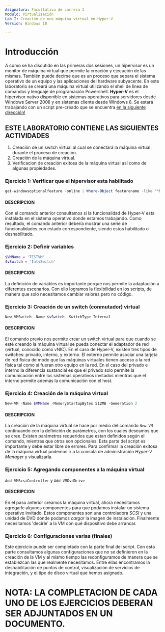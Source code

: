 ```yaml
---
Asignatura: Facultativa de carrera I
Modulo: Virtualización
Lab I: Creación de una máquina virtual en Hyper-V
Version: Windows 10

---
```


# Introducción
A como se ha discutido en las primeras dos sesiones, un hipervisor es un monitor de máquina virtual que permite la creación y ejecución
de las mismas. También puede decirse que es un proceso que separa el sistema operativo de un equipo y las aplicaciones del hardware 
subyacente. En este laboratorio se creará una máquina virtual utilizando el shell de linea de comandos y lenguaje de programación Powershell.
**Hyper-V** es el hipervisor nativo disponible en sistemas operativos para servidores desde Windows Server 2008 y en sistemas cliente desde 
Windows 8. Se estará trabajando con un script pre-creado que se encuentra [en la siguiente dirección!](https://github.com/humberto-castellon/lab-repo/blob/humberto-castellon-patch-1/Lab%20%231.ps1 )
## ESTE LABORATORIO CONTIENE LAS SIGUIENTES ACTIVIDADES
1. Creación de un switch virtual al cual se conectará la máquina virtual durante el proceso de creación.
2. Creación de la máquina virtual.
3. Verificacion de creación exitosa de la máquina virtual así como de algunas propiedades.

### Ejercicio 1: Verificar que el hipervisor esta habilitado
```Powershell
get-windowsoptionalfeature -online | Where-Object featurename -like "*hyper*"
```

#### DESCRIPCION
Con el comando anterior consultamos si la funcionalidad de Hyper-V esta instalada en el sistema operativo donde estamos trabajando.
Como resultado, el comando anterior debería mostrar una serie de funcionalidades con estado correspondiente, siendo estos habilitado o 
deshabilitado.

### Ejercicio 2: Definir variables 
```Powershell
$VMName = 'TESTVM'
$vSwitch = 'IntvSwitch'
```
#### DESCRIPCION
La definición de variables es importante porque nos permite la adaptación a diferentes escenarios. Con ello logramos la flexibilidad
en los scripts, de manera que solo necesitamos cambiar valores pero no código.

### Ejercicio 3: Creación de un switch (conmutador) virtual
```Powershell
New-VMSwitch -Name $vSwitch -SwitchType Internal
```
#### DESCRIPCION
El comando previo nos permite crear un switch virtual para que cuando se esté creando la máquina virtual se pueda conectar el adaptador
de red (virtual, conocido como vNIC). En el caso de Hyper-V, existen tres tipos de switches: privado, interno, y externo. El externo permite asociar una tarjeta de red
física de modo que las máquinas virtuales tienen acceso a la red física tal como si fueran otro equipo en la red. En el caso del privado 
e interno la diferencia sustancial es que el privado solo permite la comunicación entre los sistemas operativos invitados mientras que el
interno permite además la comunicación con el host.

### Ejercicio 4: Creación de la máquina virtual
```Powershell
New-VM -Name $VMName -MemoryStartupBytes 512MB -Generation 2
```
#### DESCRIPCION
La creación de la máquina virtual se hace por medio del comando `New-VM` continuando con la definición de parámetros, con los cuales deseamos que 
se cree. Existen parámetros requeridos que estan definidos según el comando, mientras que otros son opcionales. Esta parte del script es
importante y debe estar libre de errores. Para confirmar la creación exitosa de la máquina virtual podemos ir a la consola de administración
*Hyper-V Manager* y visualizarla.

### Ejercicio 5: Agregando componentes a la máquina virtual
`Add-VMScsiController` y `Add-VMDvdDrive`

#### DESCRIPCION
En el paso anterior creamos la máquina virtual, ahora necesitamos agregarle algunos componentes para que podamos instalar un sistema operativo
invitado. Estos componentes son una controladora *SCSI* y una unidad de DVD donde podamos *cargar* la imagen de instalación. Finalmente 
necesitamos 'decirle' a la VM con qué dispositivo debe arrancar.

### Ejercicio 6: Configuraciones varias (finales)
Este ejercicio puede ser completado con la parte final del script. Con esta parte consultamos algunas configuraciones que no se definieron
en la creación de la VM y al mismo tiempo las reconfiguramos de manera que se establezcan las que realmente necesitamos. Entre ellas encontramos
la deshabilitación de puntos de control, visualización de servicios de integración, y el tipo de disco virtual que hemos asignado.

# NOTA: LA COMPLETACION DE CADA UNO DE LOS EJERCICIOS DEBERAN SER ADJUNTADOS EN UN DOCUMENTO.
